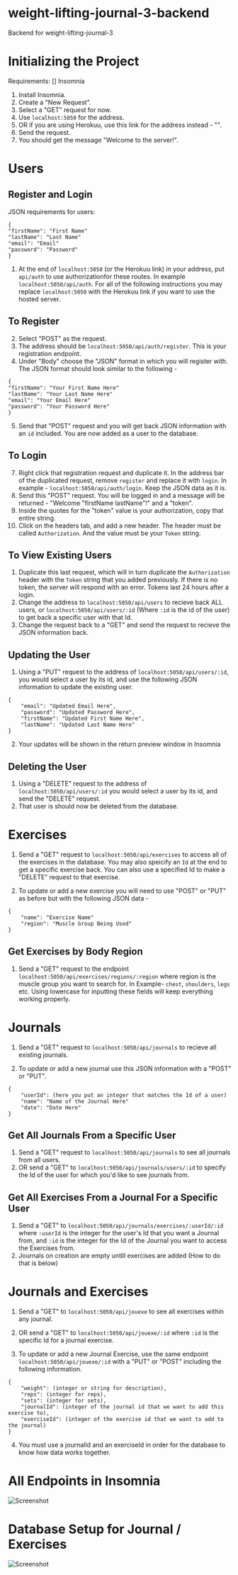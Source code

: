 # weight-lifting-journal-3-backend
Backend for weight-lifting-journal-3

# Initializing the Project
Requirements:
[] Insomnia

1) Install Insomnia.
2) Create a "New Request".
3) Select a "GET" request for now.
4) Use `localhost:5050` for the address.
5) OR if you are using Herokuu, use this link for the address instead - "".
6) Send the request.
7) You should get the message "Welcome to the server!".

# Users
## Register and Login

JSON requirements for users:
```
{
"firstName": "First Name"
"lastName": "Last Name"
"email": "Email"
"password": "Password"
}
```

1) At the end of `localhost:5050` (or the Herokuu link) in your address, put `api/auth` to use authorizationfor these routes. In example `localhost:5050/api/auth`.
For all of the following instructions you may replace `localhost:5050` with the Herokuu link if you want to use the hosted server.

## To Register

2) Select "POST" as the request.
3) The address should be `localhost:5050/api/auth/register`. This is your registration endpoint.
4) Under "Body" choose the "JSON" format in which you will register with. The JSON format should look similar to the following -
```
{
"firstName": "Your First Name Here"
"lastName": "Your Last Name Here"
"email": "Your Email Here"
"password": "Your Password Here"
}
```
5) Send that "POST" request and you will get back JSON information with an `id` included. You are now added as a user to the database.

## To Login

7) Right click that registration request and duplicate it. In the address bar of the duplicated request, remove `register` and replace it with `login`. In example - `localhost:5050/api/auth/login`. Keep the JSON data as it is.
8) Send this "POST" request. You will be logged in and a message will be returned - "Welcome "firstName lastName"!" and a "token".
9) Inside the quotes for the "token" value is your authorization, copy that entire string.
10) Click on the headers tab, and add a new header. The header must be called
`Authorization`. And the value must be your `Token` string.

## To View Existing Users

1) Duplicate this last request, which will in turn duplicate the `Authorization` header with the `Token` string that you added previously. If there is no token, the server will respond with an error. Tokens last 24 hours after a login.
2) Change the address to `localhost:5050/api/users` to recieve back ALL users, or `localhost:5050/api/users/:id` (Where `:id` is the id of the user) to get back a specific user with that Id.
3) Change the request back to a "GET" and send the request to recieve the JSON information back. 

## Updating the User

1) Using a "PUT" request to the address of `localhost:5050/api/users/:id`, you would select a user by its id, and use the following JSON information to update the existing user.
```
{
    "email": "Updated Email Here",
    "password": "Updated Password Here",
    "firstName": "Updated First Name Here",
    "lastName": "Updated Last Name Here"
}
```
2) Your updates will be shown in the return preview window in Insomnia

## Deleting the User

1) Using a "DELETE" request to the address of `localhost:5050/api/users/:id` you would select a user by its id, and send the "DELETE" request. 
2) That user is should now be deleted from the database.

# Exercises

1) Send a "GET" request to `localhost:5050/api/exercises` to access all of the exercises in the database. You may also speicify an `Id` at the end to get a specific exercise back. You can also use a specified Id to make a "DELETE" request to that exercise.

2) To update or add a new exercise you will need to use "POST" or "PUT" as before but with the following JSON data -
```
{
    "name": "Exercise Name"
    "region": "Muscle Group Being Used"
}
```

## Get Exercises by Body Region

1) Send a "GET" request to the endpoint `localhost:5050/api/exercises/regions/:region` where region is the muscle group you want to search for. In Example- `chest`, `shoulders`, `legs` etc. Using lowercase for inputting these fields will keep everything working properly.

# Journals 

1) Send a "GET" request to `localhost:5050/api/journals` to recieve all existing journals.

2) To update or add a new journal use this JSON information with a "POST" or "PUT".

```
{
    "userId": (here you put an integer that matches the Id of a user)
    "name": "Name of the Journal Here"
    "date": "Date Here"
}
```

## Get All Journals From a Specific User

1) Send a "GET" request to `localhost:5050/api/journals` to see all journals from all users.
2) OR send a "GET" to `localhost:5050/api/journals/users/:id` to specify the Id of the user for which you'd like to see journals from.

## Get All Exercises From a Journal For a Specific User

1) Send a "GET" to `localhost:5050/api/journals/exercises/:userId/:id` where `:userId` is the integer for the user's Id that you want a Journal from, and `:id` is the integer for the Id of the Journal you want to access the Exercises from.
2) Journals on creation are empty untill exercises are added (How to do that is below)


# Journals and Exercises

1) Send a "GET" to `localhost:5050/api/jouexe` to see all exercises within any journal.
2) OR send a "GET" to `localhost:5050/api/jouexe/:id` where `:id` is the specific Id for a journal exercise.

3) To update or add a new Journal Exercise, use the same endpoint `localhost:5050/api/jouexe/:id` with a "PUT" or "POST" including the following information.

```
{
    "weight": (integer or string for description),
    "reps": (integer for reps),
    "sets": (integer for sets),
    "journalId": (integer of the journal id that we want to add this exercise to),
    "exerciseId": (integer of the exercise id that we want to add to the journal)
}
```
4) You must use a journalId and an exerciseId in order for the database to know how data works together.

# All Endpoints in Insomnia

![Screenshot](Endpoints.png)

# Database Setup for Journal / Exercises

![Screenshot](Database.png)

